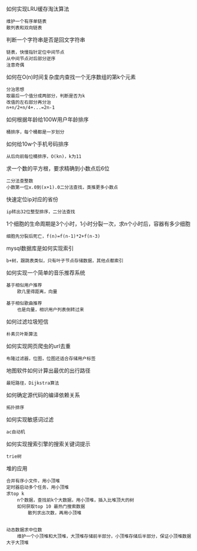 如何实现LRU缓存淘汰算法

    维护一个有序单链表
    散列表和双向链表

判断一个字符串是否是回文字符串

    链表，快慢指针定位中间节点
    从中间节点对后部分逆序
    注意奇偶

如何在O(n)时间复杂度内查找一个无序数组的第k个元素

    分治思想
    取最后一个值分成两部分，判断是否为k
    改值的左右部分再分治
    n+n/2+n/4+...=2n-1

如何根据年龄给100W用户年龄排序

    桶排序，每个桶都是一岁划分

如何给10w个手机号码排序

    从后向前每位桶排序，O(kn)，k为11

求一个数的平方根，要求精确到小数点后6位

    二分法查整数
    小数第一位x.0到(x+1).0二分法查找，类推更多小数点

快速定位ip对应的省份

    ip转出32位整型排序，二分法查找

1个细胞的生命周期是3个小时，1小时分裂一次，求n个小时后，容器有多少细胞

    细胞先分裂后死亡，f(n)=f(n-1)*2+f(n-3)

mysql数据库是如何实现索引

    b+树，跟跳表类似，只有叶子节点存储数据，其他点都索引

如何实现一个简单的音乐推荐系统

    基于相似用户推荐
        欧几里得距离，向量

    基于相似歌曲推荐
        也是向量，相识用户列表倒转过来


如何过滤垃圾短信

    朴素贝叶斯算法

如何实现网页爬虫的url去重

    布隆过滤器，位图，位图还适合存储用户标签

地图软件如何计算出最优的出行路径

    最短路径，Dijkstra算法

如何确定源代码的编译依赖关系

    拓扑排序

如何实现敏感词过滤

    ac自动机

如何实现搜索引擎的搜索关键词提示

    trie树

堆的应用

    合并有序小文件，用小顶堆
    定时器启动多个任务，用小顶堆
    求top k
        n个数据，查找前k个大数据，用小顶堆，插入比堆顶大的树
        如何获取top 10 最热门搜索数据
            散列求出次数，再用小顶堆


    动态数据求中位数
        维护一个小顶堆和大顶堆，大顶堆存储前半部分，小顶堆存储后半部分，保证小顶堆数据大于大顶堆


